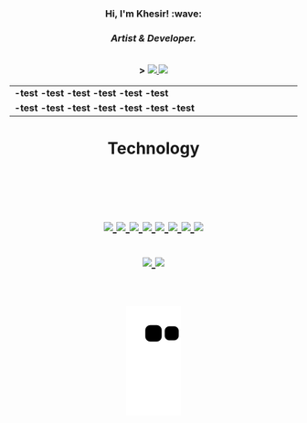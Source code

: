 <!--a -->
<h3 align = "center"> Hi, I'm Khesir! :wave: <h3>
<i> <p align="center">Artist & Developer.</p> </i>
<!--a -->
<br/>
<div align = "center">>
    <a href = "https://twitter.com/khesirr" target = "_blank">
            <img src="https://img.shields.io/badge/Twitter-1DA1F2?style=for-the-badge&logo=twitter&logoColor=white">
    </a>
    <a href = "https://www.instagram.com/khesir_/" target = "_blank">
            <img src="https://img.shields.io/badge/Instagram-E4405F?style=for-the-badge&logo=instagram&logoColor=white">
    </a>
</div>

<div>
    <table>
        <!--about me1 -->
        <tr>
            <td valign = "top" width = "40%"> 
            -test
            -test
            -test
            -test
            -test
            -test
            </td>
        </tr>
        <!--about me 2 -->
        <tr>
            <td valign = "top" width = "40%"> 
            -test
            -test
            -test
            -test
            -test
            -test
            -test</td>
        </tr>
    </table>
</div>
<!--Languages -->
<h1 align = "center">Technology<h1>
<br/>
    <p align="center">
        <a href= "" ><img src = "	https://img.shields.io/badge/HTML5-E34F26?style=for-the-badge&logo=html5&logoColor=white" >
        <a href= "" ><img src = "https://img.shields.io/badge/CSS3-1572B6?style=for-the-badge&logo=css3&logoColor=white" >
        <a href= "" ><img src = "https://img.shields.io/badge/JavaScript-F7DF1E?style=for-the-badge&logo=javascript&logoColor=black" >
        <a href= "" ><img src = "https://img.shields.io/badge/PHP-777BB4?style=for-the-badge&logo=php&logoColor=white" >
        <a href= "" ><img src = "https://img.shields.io/badge/C%2B%2B-00599C?style=for-the-badge&logo=c%2B%2B&logoColor=white" >
        <a href= "" ><img src = "	https://img.shields.io/badge/C%23-239120?style=for-the-badge&logo=c-sharp&logoColor=white" >
        <a href= "" ><img src = "https://img.shields.io/badge/Python-3776AB?style=for-the-badge&logo=python&logoColor=white" >
         <a href= "" ><img src = "https://img.shields.io/badge/Java-ED8B00?style=for-the-badge&logo=java&logoColor=white">
    </p>
<!--Github Stats-->
<p align="center">
  
  <img width="400px" src="https://github-readme-stats.vercel.app/api?username=khesir&count_private=true&show_icons=true&theme=material-palenight&hide_border=true&bg_color=1F222E" />
  
  <img width="400px" src="https://github-readme-streak-stats.herokuapp.com?user=khesir&theme=material-palenight&hide_border=true&fire=C77800&ring=7C2AE8&background=1F222E" />
  
</p>
<br/>
<!--Github Snek-->
<div align="center"> <img src="https://raw.githubusercontent.com/muhiqsimui/muhiqsimui/output/github-contribution-grid-snake.svg" /></div>